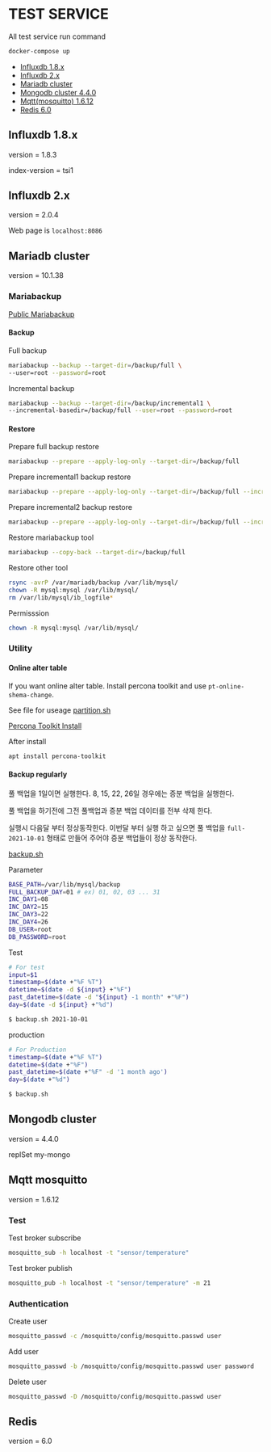# TEST SERVICE
All test service run command
```sh
docker-compose up
```
- [Influxdb 1.8.x](#influxdb-1.8.x)
- [Influxdb 2.x](#influxdb-2.x)
- [Mariadb cluster](#mariadb-cluster)
- [Mongodb cluster 4.4.0](#mongodb-cluster)
- [Mqtt(mosquitto) 1.6.12](#mqtt-mosquitto)
- [Redis 6.0](#redis)

## Influxdb 1.8.x

version = 1.8.3

index-version = tsi1

## Influxdb 2.x

version = 2.0.4

Web page is `localhost:8086`

## Mariadb cluster

version = 10.1.38

### Mariabackup

[Public Mariabackup](https://mariadb.com/kb/en/incremental-backup-and-restore-with-mariabackup)

#### Backup

Full backup
```sh
mariabackup --backup --target-dir=/backup/full \
--user=root --password=root
```

Incremental backup
```sh
mariabackup --backup --target-dir=/backup/incremental1 \
--incremental-basedir=/backup/full --user=root --password=root
```

#### Restore

Prepare full backup restore
```sh
mariabackup --prepare --apply-log-only --target-dir=/backup/full
```

Prepare incremental1 backup restore
```sh
mariabackup --prepare --apply-log-only --target-dir=/backup/full --incremental-dir=/backup/increment1
```

Prepare incremental2 backup restore
```sh
mariabackup --prepare --apply-log-only --target-dir=/backup/full --incremental-dir=/backup/increment2
```

Restore mariabackup tool
```sh
mariabackup --copy-back --target-dir=/backup/full
```
Restore other tool
```sh
rsync -avrP /var/mariadb/backup /var/lib/mysql/
chown -R mysql:mysql /var/lib/mysql/
rm /var/lib/mysql/ib_logfile*
```

Permisssion
```sh
chown -R mysql:mysql /var/lib/mysql/
```

### Utility

#### Online alter table

If you want online alter table. Install percona toolkit and use `pt-online-shema-change`.

See file for useage [partition.sh](mariadb-cluster/pt-online-schema-change/partition.sh)


[Percona Toolkit Install](https://www.percona.com/doc/percona-repo-config/installing.html)

After install
```sh
apt install percona-toolkit
```

#### Backup regularly 

풀 백업을 1일이면 실행한다. 8, 15, 22, 26일 경우에는 증분 백업을 실행한다.

풀 백업을 하기전에 그전 풀백업과 증분 백업 데이터를 전부 삭제 한다.

실행시 다음달 부터 정상동작한다. 이번달 부터 실행 하고 싶으면 풀 백업을 `full-2021-10-01` 형태로 만들어 주어야 증분 백업들이 정상 동작한다.

[backup.sh](mariadb-backup/backup.sh)

Parameter
```sh
BASE_PATH=/var/lib/mysql/backup
FULL_BACKUP_DAY=01 # ex) 01, 02, 03 ... 31
INC_DAY1=08
INC_DAY2=15
INC_DAY3=22
INC_DAY4=26
DB_USER=root
DB_PASSWORD=root
```

Test
```sh
# For test
input=$1
timestamp=$(date +"%F %T")
datetime=$(date -d ${input} +"%F")
past_datetime=$(date -d "${input} -1 month" +"%F")
day=$(date -d ${input} +"%d")

$ backup.sh 2021-10-01
```

production
```sh
# For Production
timestamp=$(date +"%F %T")
datetime=$(date +"%F")
past_datetime=$(date +"%F" -d '1 month ago')
day=$(date +"%d")

$ backup.sh
```


## Mongodb cluster

version = 4.4.0

replSet my-mongo

## Mqtt mosquitto

version = 1.6.12

### Test

Test broker subscribe
```sh
mosquitto_sub -h localhost -t "sensor/temperature"
```

Test broker publish
```sh
mosquitto_pub -h localhost -t "sensor/temperature" -m 21
```

### Authentication

Create user
```sh
mosquitto_passwd -c /mosquitto/config/mosquitto.passwd user
```

Add user
```sh
mosquitto_passwd -b /mosquitto/config/mosquitto.passwd user password
```

Delete user
```sh
mosquitto_passwd -D /mosquitto/config/mosquitto.passwd user
```

## Redis

version = 6.0
